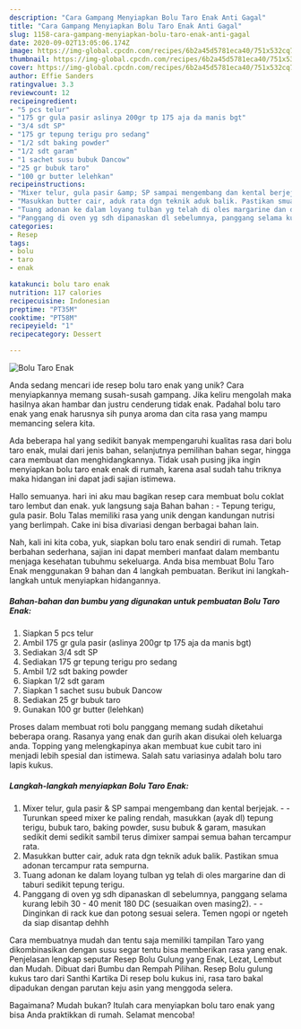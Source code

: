 ```yaml
---
description: "Cara Gampang Menyiapkan Bolu Taro Enak Anti Gagal"
title: "Cara Gampang Menyiapkan Bolu Taro Enak Anti Gagal"
slug: 1158-cara-gampang-menyiapkan-bolu-taro-enak-anti-gagal
date: 2020-09-02T13:05:06.174Z
image: https://img-global.cpcdn.com/recipes/6b2a45d5781eca40/751x532cq70/bolu-taro-enak-foto-resep-utama.jpg
thumbnail: https://img-global.cpcdn.com/recipes/6b2a45d5781eca40/751x532cq70/bolu-taro-enak-foto-resep-utama.jpg
cover: https://img-global.cpcdn.com/recipes/6b2a45d5781eca40/751x532cq70/bolu-taro-enak-foto-resep-utama.jpg
author: Effie Sanders
ratingvalue: 3.3
reviewcount: 12
recipeingredient:
- "5 pcs telur"
- "175 gr gula pasir aslinya 200gr tp 175 aja da manis bgt"
- "3/4 sdt SP"
- "175 gr tepung terigu pro sedang"
- "1/2 sdt baking powder"
- "1/2 sdt garam"
- "1 sachet susu bubuk Dancow"
- "25 gr bubuk taro"
- "100 gr butter lelehkan"
recipeinstructions:
- "Mixer telur, gula pasir &amp; SP sampai mengembang dan kental berjejak.  Turunkan speed mixer ke paling rendah, masukkan (ayak dl) tepung terigu, bubuk taro, baking powder, susu bubuk &amp; garam, masukan sedikit demi sedikit sambil terus dimixer sampai semua bahan tercampur rata."
- "Masukkan butter cair, aduk rata dgn teknik aduk balik. Pastikan smua adonan tercampur rata sempurna."
- "Tuang adonan ke dalam loyang tulban yg telah di oles margarine dan di taburi sedikit tepung terigu."
- "Panggang di oven yg sdh dipanaskan dl sebelumnya, panggang selama kurang lebih 30 - 40 menit 180 DC (sesuaikan oven masing2).  Dinginkan di rack kue dan potong sesuai selera. Temen ngopi or ngeteh da siap disantap dehhh"
categories:
- Resep
tags:
- bolu
- taro
- enak

katakunci: bolu taro enak 
nutrition: 117 calories
recipecuisine: Indonesian
preptime: "PT35M"
cooktime: "PT58M"
recipeyield: "1"
recipecategory: Dessert

---
```



![Bolu Taro Enak](https://img-global.cpcdn.com/recipes/6b2a45d5781eca40/751x532cq70/bolu-taro-enak-foto-resep-utama.jpg)

Anda sedang mencari ide resep bolu taro enak yang unik? Cara menyiapkannya memang susah-susah gampang. Jika keliru mengolah maka hasilnya akan hambar dan justru cenderung tidak enak. Padahal bolu taro enak yang enak harusnya sih punya aroma dan cita rasa yang mampu memancing selera kita.

Ada beberapa hal yang sedikit banyak mempengaruhi kualitas rasa dari bolu taro enak, mulai dari jenis bahan, selanjutnya pemilihan bahan segar, hingga cara membuat dan menghidangkannya. Tidak usah pusing jika ingin menyiapkan bolu taro enak enak di rumah, karena asal sudah tahu triknya maka hidangan ini dapat jadi sajian istimewa.

Hallo semuanya. hari ini aku mau bagikan resep cara membuat bolu coklat taro lembut dan enak. yuk langsung saja Bahan bahan : - Tepung terigu, gula pasir. Bolu Talas memiliki rasa yang unik dengan kandungan nutrisi yang berlimpah. Cake ini bisa divariasi dengan berbagai bahan lain.


Nah, kali ini kita coba, yuk, siapkan bolu taro enak sendiri di rumah. Tetap berbahan sederhana, sajian ini dapat memberi manfaat dalam membantu menjaga kesehatan tubuhmu sekeluarga. Anda bisa membuat Bolu Taro Enak menggunakan 9 bahan dan 4 langkah pembuatan. Berikut ini langkah-langkah untuk menyiapkan hidangannya.

<!--inarticleads1-->

##### Bahan-bahan dan bumbu yang digunakan untuk pembuatan Bolu Taro Enak:

1. Siapkan 5 pcs telur
1. Ambil 175 gr gula pasir (aslinya 200gr tp 175 aja da manis bgt)
1. Sediakan 3/4 sdt SP
1. Sediakan 175 gr tepung terigu pro sedang
1. Ambil 1/2 sdt baking powder
1. Siapkan 1/2 sdt garam
1. Siapkan 1 sachet susu bubuk Dancow
1. Sediakan 25 gr bubuk taro
1. Gunakan 100 gr butter (lelehkan)


Proses dalam membuat roti bolu panggang memang sudah diketahui beberapa orang. Rasanya yang enak dan gurih akan disukai oleh keluarga anda. Topping yang melengkapinya akan membuat kue cubit taro ini menjadi lebih spesial dan istimewa. Salah satu variasinya adalah bolu taro lapis kukus. 

<!--inarticleads2-->

##### Langkah-langkah menyiapkan Bolu Taro Enak:

1. Mixer telur, gula pasir &amp; SP sampai mengembang dan kental berjejak. -  - Turunkan speed mixer ke paling rendah, masukkan (ayak dl) tepung terigu, bubuk taro, baking powder, susu bubuk &amp; garam, masukan sedikit demi sedikit sambil terus dimixer sampai semua bahan tercampur rata.
1. Masukkan butter cair, aduk rata dgn teknik aduk balik. Pastikan smua adonan tercampur rata sempurna.
1. Tuang adonan ke dalam loyang tulban yg telah di oles margarine dan di taburi sedikit tepung terigu.
1. Panggang di oven yg sdh dipanaskan dl sebelumnya, panggang selama kurang lebih 30 - 40 menit 180 DC (sesuaikan oven masing2). -  - Dinginkan di rack kue dan potong sesuai selera. Temen ngopi or ngeteh da siap disantap dehhh


Cara membuatnya mudah dan tentu saja memiliki tampilan Taro yang dikombinasikan dengan susu segar tentu bisa memberikan rasa yang enak. Penjelasan lengkap seputar Resep Bolu Gulung yang Enak, Lezat, Lembut dan Mudah. Dibuat dari Bumbu dan Rempah Pilihan. Resep Bolu gulung kukus taro dari Santhi Kartika Di resep bolu kukus ini, rasa taro bakal dipadukan dengan parutan keju asin yang menggoda selera. 

Bagaimana? Mudah bukan? Itulah cara menyiapkan bolu taro enak yang bisa Anda praktikkan di rumah. Selamat mencoba!

